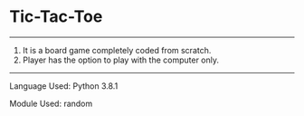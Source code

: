 # Tic-Tac-Toe
---
1. It is a board game completely coded from scratch.
2. Player has the option to play with the computer only.
---
Language Used: Python 3.8.1

Module Used: random
